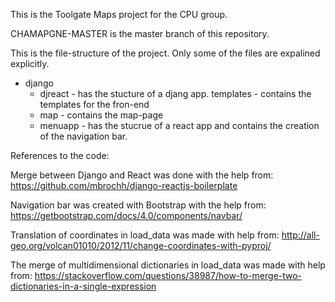 This is the Toolgate Maps project for the CPU group.

CHAMAPGNE-MASTER is the master branch of this repository. 

This is the file-structure of the project. Only some of the files are expalined explicitly. 
- django
    - djreact - has the stucture of a djang app. 
        templates - contains the templates for the fron-end
    - map - contains the map-page
    - menuapp - has the stucrue of a react app and contains the creation of the navigation bar. 


References to the code:

Merge between Django and React was done with the help from: 
https://github.com/mbrochh/django-reactjs-boilerplate

Navigation bar was created with Bootstrap with the help from: 
https://getbootstrap.com/docs/4.0/components/navbar/

Translation of coordinates in load_data was made with help from:
http://all-geo.org/volcan01010/2012/11/change-coordinates-with-pyproj/ 

The merge of multidimensional dictionaries in load_data was made with help from:
https://stackoverflow.com/questions/38987/how-to-merge-two-dictionaries-in-a-single-expression
